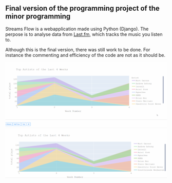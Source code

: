 ## Final version of the programming project of the minor programming
Streams Flow is a webapplication made using Python (Django).
The perpose is to analyse data from [Last.fm](Last.fm), which tracks the music you listen to.

Although this is the final version, there was still work to be done. For instance the commenting and efficiency of the code are not as it should be.

![](final-MichaelvanGompel/doc/project_grafiek.gif)
![](final-MichaelvanGompel/doc/project_javascript.gif)
